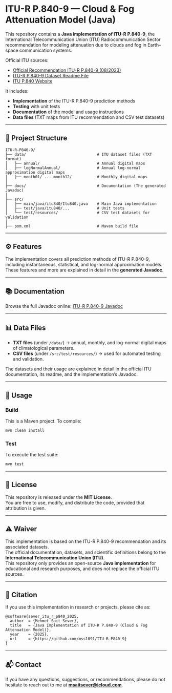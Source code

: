 # ITU-R P.840-9 — Cloud & Fog Attenuation Model (Java)

This repository contains a **Java implementation of ITU-R P.840-9**, the International Telecommunication Union (ITU) Radiocommunication Sector recommendation for modeling attenuation due to clouds and fog in Earth–space communication systems.  

Official ITU sources:  
- [Official Recommendation ITU-R P.840-9 (08/2023)](https://www.itu.int/rec/R-REC-P.840-9-202308-I/en)  
- [ITU-R P.840-9 Dataset Readme File](https://www.itu.int/rec/R-REC-P.840Part15-0-202308-I/en)  
- [ITU P.840 Website](https://www.itu.int/rec/R-REC-P.840)  

It includes:  
- **Implementation** of the ITU-R P.840-9 prediction methods  
- **Testing** with unit tests  
- **Documentation** of the model and usage instructions  
- **Data files** (TXT maps from ITU recommendation and CSV test datasets)  

---

## 📂 Project Structure

```
ITU-R-P840-9/
├── data/                               # ITU dataset files (TXT format)
│   ├── annual/                         # Annual digital maps
│   ├── logNormalAnnual/                # Annual log-normal approximation digital maps
│   ├── month01/ ... month12/           # Monthly digital maps
│
├── docs/                               # Documentation (The generated Javadoc)
│
├── src/
│   ├── main/java/itu840/Itu840.java    # Main Java implementation
│   ├── test/java/itu840/...            # Unit tests
│   └── test/resources/                 # CSV test datasets for validation
│
├── pom.xml                             # Maven build file
```

---

## ⚙️ Features

The implementation covers all prediction methods of ITU-R P.840-9, including instantaneous, statistical, and log-normal approximation models.  
These features and more are explained in detail in the **generated Javadoc**.  

---

## 📚 Documentation

Browse the full Javadoc online: [ITU-R P.840-9 Javadoc](https://mss1091.github.io/ITU-R-P840-9/)  

---

## 📊 Data Files

- **TXT files** (under `/data/`) → annual, monthly, and log-normal digital maps of climatological parameters.  
- **CSV files** (under `/src/test/resources/`) → used for automated testing and validation.  

The datasets and their usage are explained in detail in the official ITU documentation, its readme, and the implementation’s Javadoc. 

---

## 🚀 Usage

### Build
This is a Maven project. To compile:

```bash
mvn clean install
```

### Test
To execute the test suite:

```bash
mvn test
```

---

## 📜 License

This repository is released under the **MIT License**.  
You are free to use, modify, and distribute the code, provided that attribution is given.  

---

## ⚠️ Waiver

This implementation is based on the ITU-R P.840-9 recommendation and its associated datasets.  
The official documentation, datasets, and scientific definitions belong to the **International Telecommunication Union (ITU)**.  
This repository only provides an open-source **Java implementation** for educational and research purposes, and does not replace the official ITU sources.  

---

## 📖 Citation

If you use this implementation in research or projects, please cite as:

```
@software{sever_itu_r_p840_2025,
  author  = {Mehmet Sait Sever},
  title   = {Java Implementation of ITU-R P.840-9 (Cloud & Fog Attenuation Model)},
  year    = {2025},
  url     = {https://github.com/mss1091/ITU-R-P840-9}
}
```

---

## 📬 Contact

If you have any questions, suggestions, or recommendations, please do not hesitate to reach out to me at **msaitsever@icloud.com**.
